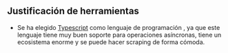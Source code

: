 ## Justificación de herramientas

- Se ha elegido [Typescript](https://www.typescriptlang.org/) como lenguaje de programación , ya que este lenguaje tiene muy buen soporte para operaciones asíncronas, tiene un ecosistema enorme y se puede hacer scraping de forma cómoda.